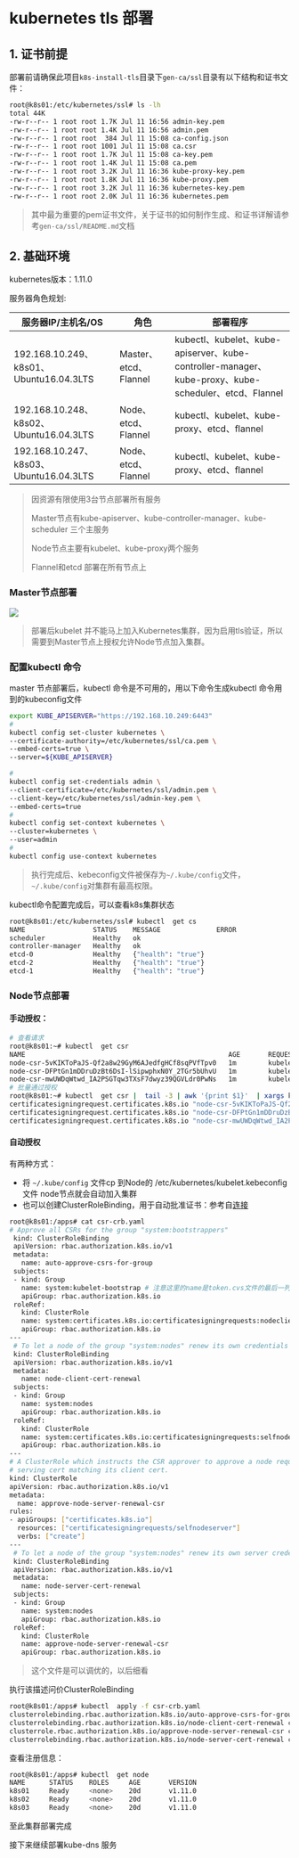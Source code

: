 # kubernetes tls 部署

## 1. 证书前提

部署前请确保此项目`k8s-install-tls`目录下`gen-ca/ssl`目录有以下结构和证书文件：

```bash
root@k8s01:/etc/kubernetes/ssl# ls -lh
total 44K
-rw-r--r-- 1 root root 1.7K Jul 11 16:56 admin-key.pem
-rw-r--r-- 1 root root 1.4K Jul 11 16:56 admin.pem
-rw-r--r-- 1 root root  384 Jul 11 15:08 ca-config.json
-rw-r--r-- 1 root root 1001 Jul 11 15:08 ca.csr
-rw-r--r-- 1 root root 1.7K Jul 11 15:08 ca-key.pem
-rw-r--r-- 1 root root 1.4K Jul 11 15:08 ca.pem
-rw-r--r-- 1 root root 3.2K Jul 11 16:36 kube-proxy-key.pem
-rw-r--r-- 1 root root 1.8K Jul 11 16:36 kube-proxy.pem
-rw-r--r-- 1 root root 3.2K Jul 11 16:36 kubernetes-key.pem
-rw-r--r-- 1 root root 2.0K Jul 11 16:36 kubernetes.pem
```

> 其中最为重要的pem证书文件，关于证书的如何制作生成、和证书详解请参考`gen-ca/ssl/README.md`文档

## 2. 基础环境

kubernetes版本：1.11.0

服务器角色规划:

| 服务器IP/主机名/OS                       | 角色                  | 部署程序                                                     |
| ---------------------------------------- | --------------------- | ------------------------------------------------------------ |
| 192.168.10.249、k8s01、 Ubuntu16.04.3LTS | Master、etcd、Flannel | kubectl、kubelet、kube-apiserver、kube-controller-manager、kube-proxy、kube-scheduler、etcd、Flannel |
| 192.168.10.248、k8s02、Ubuntu16.04.3LTS  | Node、etcd、Flannel   | kubectl、kubelet、kube-proxy、etcd、flannel                  |
| 192.168.10.247、k8s03、Ubuntu16.04.3LTS  | Node、etcd、Flannel   | kubectl、kubelet、kube-proxy、etcd、flannel                  |

> 因资源有限使用3台节点部署所有服务
>
> Master节点有kube-apiserver、kube-controller-manager、kube-scheduler 三个主服务
>
> Node节点主要有kubelet、kube-proxy两个服务
>
> Flannel和etcd 部署在所有节点上

### Master节点部署

![](http://github-images.test.upcdn.net/github.io/k8s03-k8s-tls-deploy.png)

> 部署后kubelet 并不能马上加入Kubernetes集群，因为启用tls验证，所以需要到Master节点上授权允许Node节点加入集群。

### 配置kubectl 命令

master 节点部署后，kubectl 命令是不可用的，用以下命令生成kubectl 命令用到的kubeconfig文件

```bash
export KUBE_APISERVER="https://192.168.10.249:6443"
#
kubectl config set-cluster kubernetes \
--certificate-authority=/etc/kubernetes/ssl/ca.pem \
--embed-certs=true \
--server=${KUBE_APISERVER}

#
kubectl config set-credentials admin \
--client-certificate=/etc/kubernetes/ssl/admin.pem \
--client-key=/etc/kubernetes/ssl/admin-key.pem \
--embed-certs=true
#
kubectl config set-context kubernetes \
--cluster=kubernetes \
--user=admin
#
kubectl config use-context kubernetes

```

> 执行完成后、kebeconfig文件被保存为`~/.kube/config`文件，`~/.kube/config`对集群有最高权限。

kubectl命令配置完成后，可以查看k8s集群状态

```bash
root@k8s01:/etc/kubernetes/ssl# kubectl  get cs
NAME                 STATUS    MESSAGE              ERROR
scheduler            Healthy   ok
controller-manager   Healthy   ok
etcd-0               Healthy   {"health": "true"}
etcd-2               Healthy   {"health": "true"}
etcd-1               Healthy   {"health": "true"}
```

### Node节点部署

#### 手动授权：

```bash
# 查看请求
root@k8s01:~# kubectl  get csr
NAME                                                   AGE       REQUESTOR           CONDITION
node-csr-5vKIKToPaJS-Qf2a8w29GyM6AJedfgHCf8sqPVfTpv0   1m        kubelet-bootstrap   Pending
node-csr-DFPtGn1mDDruDzBt6DsI-lSipwphxN0Y_2TGr5bUhvU   1m        kubelet-bootstrap   Pending
node-csr-mwUWDqWtwd_IA2PSGTqw3TXsF7dwyz39QGVLdr0PwNs   1m        kubelet-bootstrap   Pending
# 批量通过授权
root@k8s01:~# kubectl  get csr |  tail -3 | awk '{print $1}'  | xargs kubectl  certificate approve
certificatesigningrequest.certificates.k8s.io "node-csr-5vKIKToPaJS-Qf2a8w29GyM6AJedfgHCf8sqPVfTpv0" approved
certificatesigningrequest.certificates.k8s.io "node-csr-DFPtGn1mDDruDzBt6DsI-lSipwphxN0Y_2TGr5bUhvU" approved
certificatesigningrequest.certificates.k8s.io "node-csr-mwUWDqWtwd_IA2PSGTqw3TXsF7dwyz39QGVLdr0PwNs" approved
```

#### 自动授权

有两种方式：

* 将 `~/.kube/config` 文件cp 到Node的 /etc/kubernetes/kubelet.kebeconfig 文件 node节点就会自动加入集群
* 也可以创建ClusterRoleBinding，用于自动批准证书：参考自[连接](https://github.com/opsnull/follow-me-install-kubernetes-cluster/blob/master/07-2.kubelet.md)

```bash
root@k8s01:/apps# cat csr-crb.yaml
# Approve all CSRs for the group "system:bootstrappers"
 kind: ClusterRoleBinding
 apiVersion: rbac.authorization.k8s.io/v1
 metadata:
   name: auto-approve-csrs-for-group
 subjects:
 - kind: Group
   name: system:kubelet-bootstrap # 注意这里的name是token.cvs文件的最后一列
   apiGroup: rbac.authorization.k8s.io
 roleRef:
   kind: ClusterRole
   name: system:certificates.k8s.io:certificatesigningrequests:nodeclient
   apiGroup: rbac.authorization.k8s.io
---
 # To let a node of the group "system:nodes" renew its own credentials
 kind: ClusterRoleBinding
 apiVersion: rbac.authorization.k8s.io/v1
 metadata:
   name: node-client-cert-renewal
 subjects:
 - kind: Group
   name: system:nodes
   apiGroup: rbac.authorization.k8s.io
 roleRef:
   kind: ClusterRole
   name: system:certificates.k8s.io:certificatesigningrequests:selfnodeclient
   apiGroup: rbac.authorization.k8s.io
---
# A ClusterRole which instructs the CSR approver to approve a node requesting a
# serving cert matching its client cert.
kind: ClusterRole
apiVersion: rbac.authorization.k8s.io/v1
metadata:
  name: approve-node-server-renewal-csr
rules:
- apiGroups: ["certificates.k8s.io"]
  resources: ["certificatesigningrequests/selfnodeserver"]
  verbs: ["create"]
---
 # To let a node of the group "system:nodes" renew its own server credentials
 kind: ClusterRoleBinding
 apiVersion: rbac.authorization.k8s.io/v1
 metadata:
   name: node-server-cert-renewal
 subjects:
 - kind: Group
   name: system:nodes
   apiGroup: rbac.authorization.k8s.io
 roleRef:
   kind: ClusterRole
   name: approve-node-server-renewal-csr
   apiGroup: rbac.authorization.k8s.io
```

> 这个文件是可以调优的，以后细看

执行该描述问价ClusterRoleBinding

```bash
root@k8s01:/apps# kubectl  apply -f csr-crb.yaml
clusterrolebinding.rbac.authorization.k8s.io/auto-approve-csrs-for-group created
clusterrolebinding.rbac.authorization.k8s.io/node-client-cert-renewal created
clusterrole.rbac.authorization.k8s.io/approve-node-server-renewal-csr created
clusterrolebinding.rbac.authorization.k8s.io/node-server-cert-renewal created
```

查看注册信息：

```bash
root@k8s01:/apps# kubectl  get node
NAME      STATUS    ROLES     AGE       VERSION
k8s01     Ready     <none>    20d       v1.11.0
k8s02     Ready     <none>    20d       v1.11.0
k8s03     Ready     <none>    20d       v1.11.0
```

至此集群部署完成

接下来继续部署kube-dns 服务